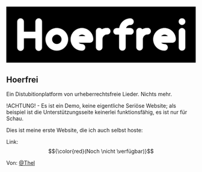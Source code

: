 
![Logo](https://github.com/Thel-V/website-eye-v2/blob/main/src/main/resources/static/pictures/logo.png)


## Hoerfrei

Ein Distubitionplatform von urheberrechtsfreie Lieder. Nichts mehr.

!ACHTUNG! - Es ist ein Demo, keine eigentliche Seriöse Website; als beispiel ist die Unterstützungsseite keinerlei funktionsfähig, es ist nur für Schau.

Dies ist meine erste Website, die ich auch selbst hoste:

Link: $${\color{red}(Noch \nicht \verfügbar)}$$



Von: [@Thel](https://www.github.com/Thel-V)

